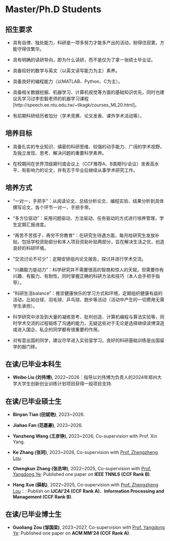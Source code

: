 # Master/Ph.D Students

## 招生要求

<ul>
<p style="margin-top: 8px;"><li>具有自律、独处能力，科研是一项多努力才能多产出的活动，耐得住寂寞，方能守得住繁华。</li></p>
  
<p style="margin-top: 8px;"><li>具有明确的读研导向，即为什么读研，而不是仅为了拿一张硕士毕业证。</li></p>
  
<p style="margin-top: 8px;"><li>具备较好的数学与英文（以英文读写能力为主）素养。</li></p>
  
<p style="margin-top: 8px;"><li>具备良好的编程能力（以MATLAB、Python、C为主）。</li></p>
  
<p style="margin-top: 8px;"><li>具备相关数据挖掘、机器学习、计算机视觉等方面的基础知识优先，同时也建议先学习过李宏毅老师的机器学习课程[http://speech.ee.ntu.edu.tw/~tlkagk/courses_ML20.html]。</li></p>

<p style="margin-top: 8px;"><li>有前期科研经历者加分（学术竞赛、论文发表、课外学术活动等）。</li></p>

</ul>

## 培养目标

<ul>
  
<p style="margin-top: 8px;"><li>具备扎实的专业知识、缜密的科研思维、较强的动手能力、广阔的学术视野，及独立发现、思考、解决问题的重要科学素养。</li></p>

<p style="margin-top: 8px;"><li>在校期间在世界顶级期刊或会议上（CCF推荐A、B类期刊/会议）发表高水平、有影响力的论文，并有志于毕业后继续从事学术研究工作。</li></p>

</ul>


## 培养方式

<ul>
<p style="margin-top: 8px;"><li>“一对一，手把手”：从阅读论文、总结分析论文、编程实验、结果分析到具体撰写论文，各个环节一对一、手把手带。</li></p>
  
<p style="margin-top: 8px;"><li>“多方位驱动”：采用问题驱动、方法驱动、任务驱动的方式进行培养管理，学生定期汇报进度。</li></p>
  
<p style="margin-top: 8px;"><li>“再苦不苦孩子，再穷不穷教育”：在研究生待遇方面，每月给研究生发放补贴，包括学校资助部分和本人项目资助补贴两部分，旨在解决生活之忧，创造良好的科研环境。</li></p>
  
<p style="margin-top: 8px;"><li>“交流讨论不可少”：定期安排组内论文报告，探讨并进行学术交流。</li></p>
  
<p style="margin-top: 8px;"><li>“兴趣毅力是动力”：科学研究并不需要很高的智商和惊人的天赋，但需要你有兴趣、有毅力、有耐性，同时掌握正确的科研方法和技巧（本人会手把手指导）。</li></p>
  
<p style="margin-top: 8px;"><li>“科研生活balance”：推崇健康快乐的学习方式和环境，定期组织健康有益的活动，比如台球、羽毛球、乒乓球、跑步等活动（活动中产生的一切费用无需学生承担）。</li></p>

<p style="margin-top: 8px;"><li>科学研究中涉及到大量的凝练思考、批判创造、计算机编程与算法实验等，同时学术交流的过程锻炼了沟通的能力，无疑这些对于无论是选择继续读博深造或进入国企、私企的同学都有很重要的作用。</li></p>
  
<p style="margin-top: 8px;"><li>对有意出国的同学，建议尽早进入实验室学习。良好的科研基础训练是出国留学的敲门砖。</li></p>

</ul>


## 在读/已毕业本科生

<ul>

<p style="margin-top: 8px;"><li><b>Weibo Liu (刘伟博)</b>, 2022~2026：指导以刘伟博为负责人的2024年郑州大学大学生创新创业训练计划项目获得一般项目支持.</li></p>

</ul>


## 在读/已毕业硕士生

<ul>

<p style="margin-top: 8px;"><li><b>Binyan Tian (田斌艳)</b>, 2023~2026. </li></p>

<p style="margin-top: 8px;"><li><b>Jiahao Fan (范嘉豪)</b>, 2023~2026. </li></p>

<p style="margin-top: 8px;"><li><b>Yanzheng Wang (王彦铮)</b>, 2023~2026, Co-supervision with Prof. Xin Yang.</li></p>
  
<p style="margin-top: 8px;"><li><b>Ke Zhang (张珂)</b>, 2023~2026, Co-supervision with <a href = "http://www5.zzu.edu.cn/mlis/info/1011/1031.htm">Prof. Zhengzheng Lou</a>.</li></p>

<p style="margin-top: 8px;"><li><b>Chengkun Zhang (张丞坤)</b>, 2022~2025, Co-supervision with <a href = "http://www5.zzu.edu.cn/mlis/">Prof. Yangdong Ye</a>: Published one paper on <b>IEEE TNNLS (CCF Rank B)</b>.</li></p>
  
<p style="margin-top: 8px;"><li><b>Hang Xue (薛航)</b>, 2022~2025, Co-supervision with <a href = "http://www5.zzu.edu.cn/mlis/info/1011/1031.htm">Prof. Zhengzheng Lou</a>：: Publish on <b>IJCAI'24 (CCF Rank A)</b>、<b>Information Processing and Management (CCF Rank B)</b>. </li></p>
  
<!-- <p style="margin-top: 8px;"><li><b>Guoliang Zou (邹国梁)</b>, 2020~2023, Co-supervision with <a href = "http://www5.zzu.edu.cn/mlis/">Prof. Yangdong Ye</a>: Published one paper on <b>Information Processing and Management (CCF Rank B)</b>.</li></p>
  
<p style="margin-top: 8px;"><li><b>Ruilin Geng (耿瑞林)</b>, 2020~2023, Co-supervision with <a href = "http://www5.zzu.edu.cn/mlis/">Prof. Yangdong Ye</a>: Published one paper on <b>ACM MM'22 (CCF Rank A)</b>.</li></p> -->

</ul>

## 在读/已毕业博士生
<ul>
 
<p style="margin-top: 8px;"><li><b>Guoliang Zou (邹国梁)</b>, 2023~2027, Co-supervision with <a href = "http://www5.zzu.edu.cn/mlis/">Prof. Yangdong Ye</a>: Published one paper on <b>ACM MM'24 (CCF Rank A)</b>. </li></p>

</ul>

